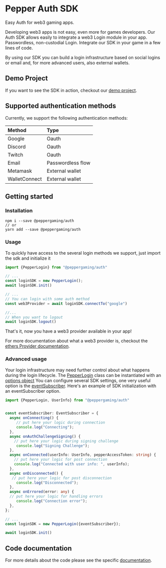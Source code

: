 # Pepper Auth SDK

Easy Auth for web3 gaming apps.

[//]: # (TODO insert here a nice pic)

Developing web3 apps is not easy, even more for games developers. Our Auth SDK allows easily to integrate a web3 Login module in your app.
Passwordless, non-custodial Login. Integrate our SDK in your game in a few lines of code.

By using our SDK you can build a login infrastructure based on social logins or email and, for more advanced users, also external wallets.

## Demo Project
If you want to see the SDK in action, checkout our [demo project](https://github.com/peppergaming/pepper-star-battle).

## Supported authentication  methods

Currently, we support the following authentication methods:

| Method        | Type              |
|:--------------|:------------------|
| Google        | Oauth             |
| Discord       | Oauth             |
| Twitch        | Oauth             |
| Email         | Passwordless flow |
| Metamask      | External wallet   |
| WalletConnect | External wallet   |


## Getting started
### Installation

```shell
npm i --save @peppergaming/auth
// or
yarn add --save @peppergaming/auth
```

### Usage
To quickly have access to the several login methods we support, just import the sdk and initialize it

```typescript
import {PepperLogin} from "@peppergaming/auth"

// ... 
const loginSDK = new PepperLogin();
await loginSDK.init()

// ...
// You can login with some auth method
const web3Provider = await loginSDK.connectTo("google")

//...
// When you want to logout
await loginSDK.logout()
```
That's it, now you  have a web3 provider available in your app!

For more documentation about what a web3 provider is, checkout the [ethers Provider documentation](https://docs.ethers.io/v5/api/providers/provider/).

### Advanced usage
Your login infrastructure may need further control about what happens during the login lifecycle.
The [PepperLogin](https://peppergaming.github.io/auth/classes/PepperLogin.html) class can be instantiated with an [options object](https://peppergaming.github.io/auth/interfaces/PepperLoginOptions.html)
You can configure several SDK settings, one very useful option is the [eventSubscriber](https://peppergaming.github.io/auth/interfaces/EventSubscriber.html).
Here's an example of SDK initialization with an eventSubscriber option.

```typescript
import {PepperLogin, UserInfo} from "@peppergaming/auth"


const eventSubscriber: EventSubscriber = {
  async onConnecting() {
     // put here your logic during connection
     console.log("Connecting");
  },
  async onAuthChallengeSigning() {
    // put here your logic during signing challenge
     console.log("Signing Challenge");
  },
  async onConnected(userInfo: UserInfo, pepperAccessToken: string) {
    // put here your logic for post connection
    console.log("Connected with user info: ", userInfo);
  },
  async onDisconnected() {
   // put here your logic for post disconnection
     console.log("Disconnected");
  },
  async onErrored(error: any) {
  // put here your logic for handling errors
     console.log("Connection error");
  },
};

// ... 
const loginSDK = new PepperLogin({eventSubscriber});

await loginSDK.init()
```


## Code documentation
For more details about the code please see the specific [documentation](https://peppergaming.github.io/auth/).

